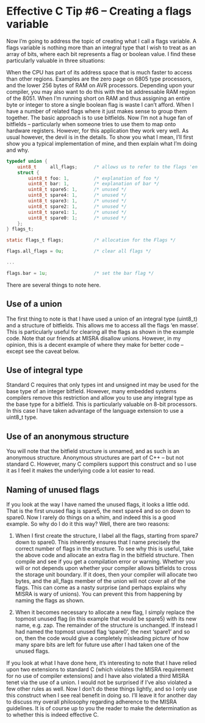 # Effective C Tip #6 – Creating a flags variable

Now I’m going to address the topic of creating what I call a flags variable. A flags variable is nothing more than an integral type that I wish to treat as an array of bits, where each bit represents a flag or boolean value. I find these particularly valuable in three situations:

When the CPU has part of its address space that is much faster to access than other regions. Examples are the zero page on 6805 type processors, and the lower 256 bytes of RAM on AVR processors. Depending upon your compiler, you may also want to do this with the bit addressable RAM region of the 8051.
When I’m running short on RAM and thus assigning an entire byte or integer to store a single boolean flag is waste I can’t afford.
When I have a number of related flags where it just makes sense to group them together.
The basic approach is to use bitfields. Now I’m not a huge fan of bitfields – particularly when someone tries to use them to map onto hardware registers. However, for this application they work very well. As usual however, the devil is in the details. To show you what I mean, I’ll first show you a typical implementation of mine, and then explain what I’m doing and why.

```C
typedef union {
    uint8_t     all_flags;      /* allows us to refer to the flags 'en masse' */
    struct {
        uint8_t foo: 1,         /* explanation of foo */
        uint8_t bar: 1,         /* explanation of bar */
        uint8_t spare5: 1,      /* unused */
        uint8_t spare4: 1,      /* unused */
        uint8_t spare3: 1,      /* unused */
        uint8_t spare2: 1,      /* unused */
        uint8_t spare1: 1,      /* unused */
        uint8_t spare0: 1;      /* unused */
    };
} flags_t;

static flags_t flags;           /* allocation for the Flags */

flags.all_flags = 0u;           /* clear all flags */

...

flags.bar = 1u;                 /* set the bar flag */
```

There are several things to note here.

## Use of a union

The first thing to note is that I have used a union of an integral type (uint8_t) and a structure of bitfields. This allows me to access all the flags ‘en masse’. This is particularly useful for clearing all the flags as shown in the example code. Note that our friends at MISRA disallow unions. However, in my opinion, this is a decent example of where they make for better code – except see the caveat below.

## Use of integral type

Standard C requires that only types int and unsigned int may be used for the base type of an integer bitfield. However, many embedded systems compilers remove this restriction and allow you to use any integral type as the base type for a bitfield. This is particularly valuable on 8-bit processors. In this case I have taken advantage of the language extension to use a uint8_t type.

## Use of an anonymous structure

You will note that the bitfield structure is unnamed, and as such is an anonymous structure. Anonymous structures are part of C++ – but not standard C. However, many C compilers support this construct and so I use it as I feel it makes the underlying code a lot easier to read.

## Naming of unused flags

If you look at the way I have named the unused flags, it looks a little odd. That is the first unused flag is spare5, the next spare4 and so on down to spare0. Now I rarely do things on a whim, and indeed this is a good example. So why do I do it this way? Well, there are two reasons:

1. When I first create the structure, I label all the flags, starting from spare7 down to spare0. This inherently ensures that I name precisely the correct number of flags in the structure. To see why this is useful, take the above code and allocate an extra flag in the bitfield structure. Then compile and see if you get a compilation error or warning. Whether you will or not depends upon whether your compiler allows bitfields to cross the storage unit boundary. If it does, then your compiler will allocate two bytes, and the all_flags member of the union will not cover all of the flags. This can come as a nasty surprise (and perhaps explains why MISRA is wary of unions). You can prevent this from happening by naming the flags as shown.

2. When it becomes necessary to allocate a new flag, I simply replace the topmost unused flag (in this example that would be spare5) with its new name, e.g. zap. The remainder of the structure is unchanged. If instead I had named the topmost unused flag ‘spare0’, the next ‘spare1’ and so on, then the code would give a completely misleading picture of how many spare bits are left for future use after I had taken one of the unused flags.

If you look at what I have done here, it’s interesting to note that I have relied upon two extensions to standard C (which violates the MISRA requirement for no use of compiler extensions) and I have also violated a third MISRA tenet via the use of a union. I would not be surprised if I’ve also violated a few other rules as well. Now I don’t do these things lightly, and so I only use this construct when I see real benefit in doing so. I’ll leave it for another day to discuss my overall philosophy regarding adherence to the MISRA guidelines. It is of course up to you the reader to make the determination as to whether this is indeed effective C.
